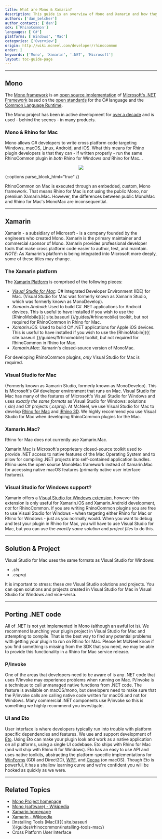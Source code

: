 ```yaml
---
title: What are Mono & Xamarin?
description: This guide is an overview of Mono and Xamarin and how they relate to RhinoCommon plugins.
authors: ['dan_belcher']
author_contacts: ['dan']
sdk: ['RhinoCommon']
languages: ['C#']
platforms: ['Windows', 'Mac']
categories: ['Overview']
origin: http://wiki.mcneel.com/developer/rhinocommon
order: 2
keywords: ['Mono', 'Xamarin', '.NET', 'Microsoft']
layout: toc-guide-page
---
```



---

## Mono

The [Mono framework](http://www.mono-project.com/) is an [open source implementation](https://github.com/mono/mono) of [Microsoft's .NET Framework](http://www.microsoft.com/net) based on the [open standards](http://www.mono-project.com/docs/about-mono/languages/ecma/) for the C# language and the [Common Language Runtime](http://www.mono-project.com/docs/advanced/runtime/).

The Mono project has been in active development for [over a decade](https://en.wikipedia.org/wiki/Mono_(software)#History) and is used - behind the scenes - in many products.

### Mono & Rhino for Mac

Mono allows C# developers to write cross platform code targeting Windows, macOS, Linux, Android, and iOS.  What this means for Rhino plugin developers is that they can - if written properly - run the same RhinoCommon plugin in *both* Rhino for Windows *and* Rhino for Mac...

<div align="center">
  <img src="{{ site.baseurl }}/images/rhino-mono-one-binary-two-platforms.png">
</div>

{::options parse_block_html="true" /}

RhinoCommon on Mac is executed through an embedded, custom, Mono framework.  That means Rhino for Mac is not using the public Mono, nor premium Xamarin.Mac.  However, the differences between public MonoMac and Rhino for Mac's MonoMac are inconsequential.

---

## Xamarin

Xamarin - a subsidiary of Microsoft - is a company founded by the engineers who created Mono.  Xamarin is the primary maintainer and commercial sponsor of Mono.  Xamarin provides professional developer tools that make cross platform code easier to author, test, and maintain.  *NOTE*: As Xamarin's platform is being integrated into Microsoft more deeply, some of these titles may change.

### The Xamarin platform

The [Xamarin Platform](http://xamarin.com/platform) is comprised of the following pieces:

- *[Visual Studio for Mac](https://www.visualstudio.com/vs/visual-studio-mac/)*: C# Integrated Developer Environment (IDE) for Mac.  (Visual Studio for Mac was formerly known as Xamarin Studio, which was formerly known as MonoDevelop).
- *Xamarin.Android*: Used to build C# .NET applications for Android devices.  This is useful to have installed if you wish to use the [RhinoMobile]({{ site.baseurl }}/guides/#rhinomobile) toolkit, but not required for RhinoCommon in Rhino for Mac.
- *Xamarin.iOS*: Used to build C# .NET applications for Apple iOS devices.  This is useful to have installed if you wish to use the [RhinoMobile]({{ site.baseurl }}/guides/#rhinomobile) toolkit, but not required for RhinoCommon in Rhino for Mac.
- *Xamarin.Mac*: Xamarin's closed-source version of MonoMac.

For developing RhinoCommon plugins, *only* Visual Studio for Mac is required.  

### Visual Studio for Mac

(Formerly known as Xamarin Studio, formerly known as MonoDevelop).  This is Microsoft's C# developer environment that runs on Mac.  Visual Studio for Mac has many of the features of Microsoft's Visual Studio for Windows and uses *exactly the same formats* as Visual Studio for Windows: solutions (*.sln*) and C# projects (*.csproj*).  At McNeel, we use Visual Studio for Mac to develop [Rhino for Mac](http://www.rhino3d.com/mac) and [iRhino 3D](https://www.rhino3d.com/ios).  We highly recommend you use Visual Studio for Mac when developing RhinoCommon plugins for the Mac.

### Xamarin.Mac?

Rhino for Mac does not currently use Xamarin.Mac.

Xamarin.Mac is Microsoft's proprietary closed-source toolkit used to provide .NET access to native features of the Mac Operating System and to allow for compiling .NET projects into self-contained application bundles.  Rhino uses the open source MonoMac framework instead of Xamarin.Mac for accessing native macOS features (primarily native user interface features).

### Visual Studio for Windows support?

Xamarin offers a [Visual Studio for Windows extension](http://xamarin.com/visual-studio), however this extension is only useful for Xamarin.iOS and Xamarin.Android development, *not* for RhinoCommon.  If you are writing RhinoCommon plugins you are free to use Visual Studio for Windows - when targeting either Rhino for Mac or Rhino for Windows - just as you normally would.  When you want to debug and test your plugin in Rhino for Mac, you will have to use Visual Studio for Mac, but you can use the *exactly same solution* and *project files* to do this.

---

## Solution & Project

Visual Studio for Mac uses the same formats as Visual Studio for Windows:

- *.sln*
- *.csproj*

It is important to stress: these *are* Visual Studio solutions and projects.  You can open solutions and projects created in Visual Studio for Mac in Visual Studio for Windows and vice-versa.

---

## Porting .NET code

All of .NET is not yet implemented in Mono (although an awful lot is).  We recommend launching your plugin project in Visual Studio for Mac and attempting to compile. That is the best way to find any potential problems with getting your plugin to run on Rhino for Mac.  Please let McNeel know if you find something is missing from the SDK that you need, we may be able to provide this functionality in a Rhino for Mac service release.

### P/Invoke

One of the areas that developers need to be aware of is any .NET code that uses P/invoke may experience problems when running on Mac. P/invoke is a technique to call unmanaged native functions from .NET code.  The feature is available on macOS/mono, but developers need to make sure that the P/invoke calls are calling native code written for macOS and not for Windows.  Many commercial .NET components use P/invoke so this is something we highly recommend you investigate.

### UI and Eto

User interface is where developers typically run into trouble with platform specific dependencies and features.  We use and support development of [Eto](https://github.com/picoe/Eto).  Using Eto can make your plugin look and work as a native application on all platforms, using a single UI codebase.  Eto ships with Rhino for Mac (and will ship with Rhino 6 for Windows).  Eto has an easy to use API and uses native toolkits, abstracting the platform-specific implementations for [WinForms](https://en.wikipedia.org/wiki/Windows_Forms) (GDI and Direct2D), [WPF](https://en.wikipedia.org/wiki/Windows_Presentation_Foundation), and [Cocoa](https://en.wikipedia.org/wiki/Cocoa_(API)) (on macOS).  Though Eto is powerful, it has a shallow learning curve and we're confident you will be hooked as quickly as we were.

---

## Related Topics

- [Mono Project homepage](http://www.mono-project.com/)
- [Mono (software) - Wikipedia](http://en.wikipedia.org/wiki/Mono_(software))
- [Xamarin homepage](http://xamarin.com)
- [Xamarin - Wikipedia](https://en.wikipedia.org/wiki/Xamarin)
- [Installing Tools (Mac)]({{ site.baseurl }}/guides/rhinocommon/installing-tools-mac/)
- Cross Platform User Interface
